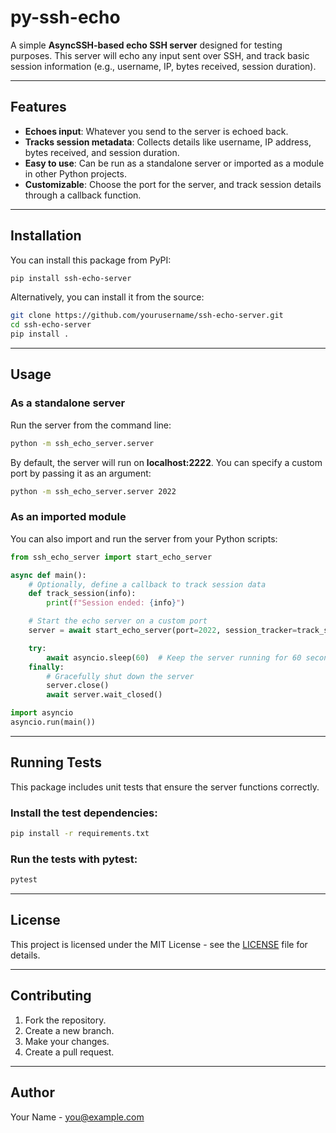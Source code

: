 # py-ssh-echo

A simple **AsyncSSH-based echo SSH server** designed for testing purposes. This server will echo any input sent over SSH, and track basic session information (e.g., username, IP, bytes received, session duration).

---

## Features

- **Echoes input**: Whatever you send to the server is echoed back.
- **Tracks session metadata**: Collects details like username, IP address, bytes received, and session duration.
- **Easy to use**: Can be run as a standalone server or imported as a module in other Python projects.
- **Customizable**: Choose the port for the server, and track session details through a callback function.

---

## Installation

You can install this package from PyPI:

```bash
pip install ssh-echo-server
```

Alternatively, you can install it from the source:

```bash
git clone https://github.com/yourusername/ssh-echo-server.git
cd ssh-echo-server
pip install .
```

---

## Usage

### As a standalone server

Run the server from the command line:

```bash
python -m ssh_echo_server.server
```

By default, the server will run on **localhost:2222**. You can specify a custom port by passing it as an argument:

```bash
python -m ssh_echo_server.server 2022
```

### As an imported module

You can also import and run the server from your Python scripts:

```python
from ssh_echo_server import start_echo_server

async def main():
    # Optionally, define a callback to track session data
    def track_session(info):
        print(f"Session ended: {info}")

    # Start the echo server on a custom port
    server = await start_echo_server(port=2022, session_tracker=track_session)

    try:
        await asyncio.sleep(60)  # Keep the server running for 60 seconds
    finally:
        # Gracefully shut down the server
        server.close()
        await server.wait_closed()

import asyncio
asyncio.run(main())
```

---

## Running Tests

This package includes unit tests that ensure the server functions correctly.

### Install the test dependencies:

```bash
pip install -r requirements.txt
```

### Run the tests with pytest:

```bash
pytest
```

---

## License

This project is licensed under the MIT License - see the [LICENSE](LICENSE) file for details.

---

## Contributing

1. Fork the repository.
2. Create a new branch.
3. Make your changes.
4. Create a pull request.

---

## Author

Your Name - [you@example.com](mailto:you@example.com)
